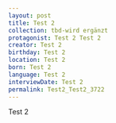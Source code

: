 ```yaml
---
layout: post
title: Test 2
collection: tbd-wird ergänzt
protagonist: Test 2 Test 2
creator: Test 2
birthday: Test 2
location: Test 2
born: Test 2
language: Test 2
interviewDate: Test 2
permalink: Test2_Test2_3722
---
```

Test 2